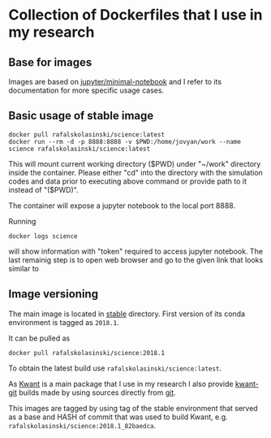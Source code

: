 # Collection of Dockerfiles that I use in my research

## Base for images

Images are based on [jupyter/minimal-notebook](https://github.com/jupyter/docker-stacks/tree/master/minimal-notebook) and I refer to its documentation for more specific usage cases.


## Basic usage of stable image

    docker pull rafalskolasinski/science:latest
    docker run --rm -d -p 8888:8888 -v $PWD:/home/jovyan/work --name science rafalskolasinski/science:latest

This will mount current working directory ($PWD) under "~/work" directory inside the container.
Please either "cd" into the directory with the simulation codes and data prior to executing above command or provide path to it instead of "($PWD)".

The container will expose a jupyter notebook to the local port 8888.

Running

    docker logs science

will show information with "token" required to access jupyter notebook.
The last remainig step is to open web browser and go to the given link that looks similar to


## Image versioning
The main image is located in [stable](stable/) directory.
First version of its conda environment is tagged as ``2018.1``.

It can be pulled as

    docker pull rafalskolasinski/science:2018.1


To obtain the latest build use ``rafalskolasinski/science:latest``.

As [Kwant](https://kwant-project.org/) is a main package that I use in my research I also provide [kwant-git](kwant-git/Dockerfile) builds made by using sources directly from [git](https://gitlab.kwant-project.org/kwant/kwant).

This images are tagged by using tag of the stable environment that served as a base and HASH of commit that was used to build Kwant, e.g. ``rafalskolasinski/science:2018.1_82baedca``.
